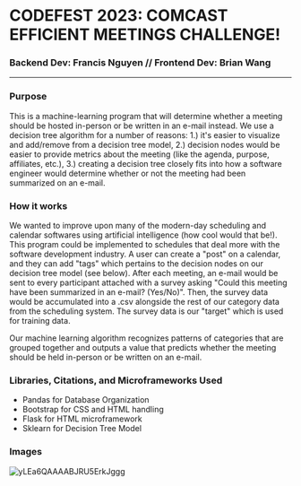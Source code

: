 # CODEFEST 2023: COMCAST EFFICIENT MEETINGS CHALLENGE!
### Backend Dev: Francis Nguyen // Frontend Dev: Brian Wang
---
### Purpose
This is a machine-learning program that will determine whether a meeting should be hosted in-person or be written in an e-mail instead.
We use a decision tree algorithm for a number of reasons:
1.) it's easier to visualize and add/remove from a decision tree model,
2.) decision nodes would be easier to provide metrics about the meeting (like the agenda, purpose, affiliates, etc.),
3.) creating a decision tree closely fits into how a software engineer would determine whether or not the meeting had been summarized on an e-mail.

### How it works

We wanted to improve upon many of the modern-day scheduling and calendar softwares using artificial intelligence (how cool would that be!).
This program could be implemented to schedules that deal more with the software development industry. A user can create a "post" on a calendar,
and they can add "tags" which pertains to the decision nodes on our decision tree model (see below). After each meeting, an e-mail would be sent
to every participant attached with a survey asking "Could this meeting have been summarized in an e-mail? (Yes/No)". Then, the survey data would
be accumulated into a .csv alongside the rest of our category data from the scheduling system. The survey data is our "target" which is used for
training data.

Our machine learning algorithm recognizes patterns of categories that are grouped together and outputs a value that predicts whether the meeting
should be held in-person or be written on an e-mail.

### Libraries, Citations, and Microframeworks Used

- Pandas for Database Organization
- Bootstrap for CSS and HTML handling
- Flask for HTML microframework
- Sklearn for Decision Tree Model

### Images
![yLEa6QAAAABJRU5ErkJggg](https://user-images.githubusercontent.com/110130404/224533710-bdf3785b-ab87-4a7f-81b0-b724c62c2722.png)
